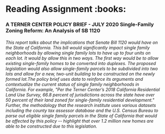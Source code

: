 <h1> Reading Assignment :books:
<h3> A TERNER CENTER POLICY BRIEF - JULY 2020 
Single-Family Zoning Reform: An Analysis of SB 1120
<h6> This report talks about the implications that Senate Bill 1120 would have on the State of California. This bill would significantly impact single family neighborhoods by allowing single family lots to have up to four units on each lot. It would by allow this in two ways. The first way would be to allow existing single-family homes to be converted into duplexes. The proposed legislation would also allow single-family parcels to be subdivided into two lots and allow for a new, two-unit building to be constructed on the newly formed lot.The policy brief uses data to reinforce its arguments and contextualize the current status of single family neighborhoods in California. For example, "Per the Terner Center’s 2018 California Residential Land Use Survey, 66.8 percent of jurisdictions across the state have over 50 percent of their land zoned for single-family residential development." Further, the methodology that the research institute uses various datasets including the county tax assessor database and the U.S. Census Bureau to parse out eligible single family parcels in the State of California that would be affected by this policy -- highlight that over 1.2 million new homes are able to be constructed due to this legislation. 
